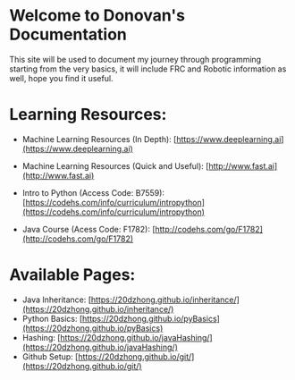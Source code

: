 # Welcome to Donovan's Documentation

This site will be used to document my journey through programming starting from the very basics, it will include FRC 
and Robotic information as well, hope you find it useful.

# Learning Resources:
* Machine Learning Resources (In Depth): [https://www.deeplearning.ai](https://www.deeplearning.ai)
* Machine Learning Resources (Quick and Useful): [http://www.fast.ai](http://www.fast.ai)

* Intro to Python (Access Code: B7559): [https://codehs.com/info/curriculum/intropython](https://codehs.com/info/curriculum/intropython) 
* Java Course (Acess Code: F1782): [http://codehs.com/go/F1782](http://codehs.com/go/F1782)

# Available Pages:
* Java Inheritance: [https://20dzhong.github.io/inheritance/](https://20dzhong.github.io/inheritance/)
* Python Basics: [https://20dzhong.github.io/pyBasics](https://20dzhong.github.io/pyBasics)
* Hashing: [https://20dzhong.github.io/javaHashing/](https://20dzhong.github.io/javaHashing/)
* Github Setup: [https://20dzhong.github.io/git/](https://20dzhong.github.io/git/)
